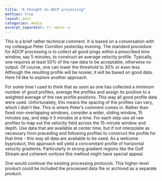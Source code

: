 ```yaml
---
title: "A thought on ADCP processing"
mathjax: true
layout: post
categories: media
excerpt_separator: <!--more-->
---
```


This is a brief rather technical comment. It is based on a conversation with my colleague Peter Cornillon yesterday evening. The standard procedure for ADCP processing is to collect all good pings within a prescribed time window, say 5 minutes, to construct an average velocity profile. Typically, one requires at least 50% of the raw data to be acceptable, otherwise no output. Of course, one can lower the threshold to 30% or even less. Although the resulting profile will be noisier, it will be based on good data. Here I’d like to explore another approach.
 <!--more-->

For some time I used to think that as soon as one has collected a minimum number of good profiles, average the profiles and assign its position to a weighted average of the raw profile positions. This way all good profile data were used. Unfortunately, this means the spacing of the profiles can vary, which I didn’t like. This is where Peter’s comment comes in. Rather than fixed non-overlapping windows, consider a wider, sliding window, 15 minutes say, and step it 5 minutes at a time. For each step use all raw profiles to map out the velocity field across the 15-minute window and depth. Use data that are available at center time, but if not interpolate as necessary from preceding and following profiles to construct the profile for that time - this way all data are available to be used. As a welcome byproduct, this approach will yield a concomitant profile of horizontal velocity gradients. Particularly in strong gradient regions like the Gulf Stream and coherent vortices this method might have special appeal. 

One would continue the existing processing protocols. This higher-level product could be included the processed data file or archived as a separate product. 


